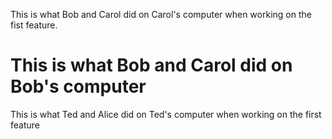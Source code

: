 This is what Bob and Carol did on Carol's computer when working on the fist feature.

This is what Bob and Carol did on Bob's computer 
=======
This is what Ted and Alice did on Ted's computer when working on the first feature